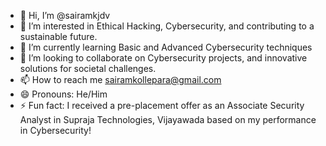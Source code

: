 - 👋 Hi, I’m @sairamkjdv
- 👀 I’m interested in Ethical Hacking, Cybersecurity, and contributing to a sustainable future.
- 🌱 I’m currently learning Basic and Advanced Cybersecurity techniques
- 💞️ I’m looking to collaborate on Cybersecurity projects, and innovative solutions for societal challenges.
- 📫 How to reach me sairamkollepara@gmail.com
- 😄 Pronouns: He/Him
- ⚡ Fun fact: I received a pre-placement offer as an Associate Security Analyst in Supraja Technologies, Vijayawada based on my performance in Cybersecurity!

<!---
sairamkjdv/sairamkjdv is a ✨ special ✨ repository because its `README.md` (this file) appears on your GitHub profile.
You can click the Preview link to take a look at your changes.
--->
